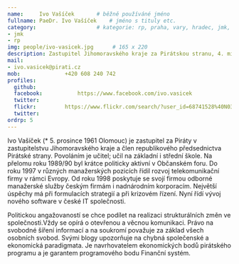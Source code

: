 ```yaml
---
name:     Ivo Vašíček	  	# běžně používáné jméno
fullname: PaeDr. Ivo Vašíček  	# jméno s tituly etc.
category:                 	# kategorie: rp, praha, vary, hradec, jmk, senat
- jmk
- rp
img: people/ivo-vasicek.jpg      # 165 x 220
description: Zastupitel Jihomoravského kraje za Pirátskou stranu, 4. místopředseda Pirátů             	# kratký popis, max 160 znaků
mail:
- ivo.vasicek@pirati.cz
mob:			  +420 608 240 742
profiles:
  github:                 
  facebook: 		  https://www.facebook.com/ivo.vasicek
  twitter: 		  
  flickr:		  https://www.flickr.com/search/?user_id=68741528%40N03&sort=date-taken-desc&view_all=1&text=ivo%20va%C5%A1%C3%AD%C4%8Dek
  twitter: 		
ordrp: 5  
---
```


Ivo Vašíček (* 5. prosince 1961 Olomouc) je zastupitel za Piráty v zastupitelstvu Jihomoravského kraje a člen republikového předsednictva Pirátské strany. Povoláním je učitel; učil na základní i střední škole. Na přelomu roku 1989/90 byl krátce politicky aktivní v Občanském foru. Do roku 1997 v různých manažerských pozicích řídil rozvoj telekomunikační firmy v rámci Evropy. Od roku 1998 poskytuje se svojí firmou odborné manažerské služby českým firmám i nadnárodním korporacím. Největší úspěchy má při formulacích strategií a při krizovém řízení. Nyní řídí vývoj nového software v české IT společnosti.

Politickou angažovaností se chce podílet na realizaci strukturálních změn ve společnosti.Vždy se opírá o otevřenou a věcnou komunikaci. Právo na svobodné šíření informací a na soukromí považuje za základ všech osobních svobod. Svými blogy upozorňuje na chybná společenské a ekonomická paradigmata. Je navrhovatelem ekonomických bodů pirátského programu a je garantem programového bodu Finanční systém.
